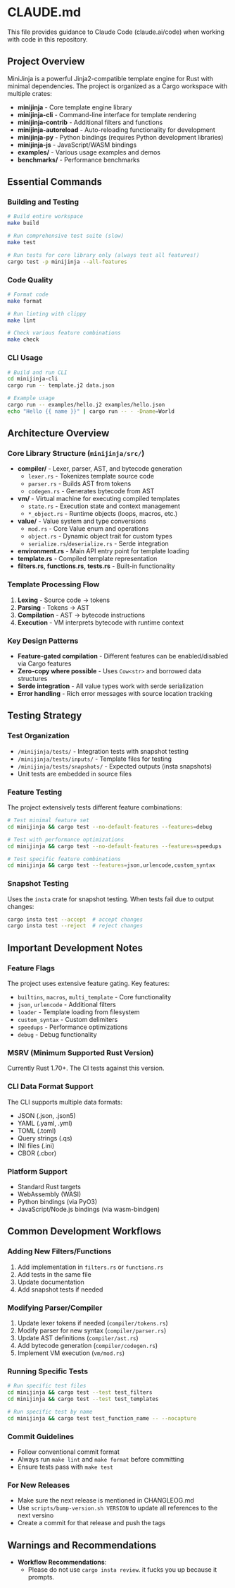 # CLAUDE.md

This file provides guidance to Claude Code (claude.ai/code) when working with code in this repository.

## Project Overview

MiniJinja is a powerful Jinja2-compatible template engine for Rust with minimal dependencies. The project is organized as a Cargo workspace with multiple crates:

- **minijinja** - Core template engine library
- **minijinja-cli** - Command-line interface for template rendering
- **minijinja-contrib** - Additional filters and functions
- **minijinja-autoreload** - Auto-reloading functionality for development
- **minijinja-py** - Python bindings (requires Python development libraries)
- **minijinja-js** - JavaScript/WASM bindings
- **examples/** - Various usage examples and demos
- **benchmarks/** - Performance benchmarks

## Essential Commands

### Building and Testing

```bash
# Build entire workspace
make build

# Run comprehensive test suite (slow)
make test

# Run tests for core library only (always test all features!)
cargo test -p minijinja --all-features
```

### Code Quality
```bash
# Format code
make format

# Run linting with clippy
make lint

# Check various feature combinations
make check
```

### CLI Usage

```bash
# Build and run CLI
cd minijinja-cli
cargo run -- template.j2 data.json

# Example usage
cargo run -- examples/hello.j2 examples/hello.json
echo "Hello {{ name }}" | cargo run -- - -Dname=World
```

## Architecture Overview

### Core Library Structure (`minijinja/src/`)
- **compiler/** - Lexer, parser, AST, and bytecode generation
  - `lexer.rs` - Tokenizes template source code
  - `parser.rs` - Builds AST from tokens
  - `codegen.rs` - Generates bytecode from AST
- **vm/** - Virtual machine for executing compiled templates
  - `state.rs` - Execution state and context management
  - `*_object.rs` - Runtime objects (loops, macros, etc.)
- **value/** - Value system and type conversions
  - `mod.rs` - Core Value enum and operations
  - `object.rs` - Dynamic object trait for custom types
  - `serialize.rs`/`deserialize.rs` - Serde integration
- **environment.rs** - Main API entry point for template loading
- **template.rs** - Compiled template representation
- **filters.rs**, **functions.rs**, **tests.rs** - Built-in functionality

### Template Processing Flow
1. **Lexing** - Source code → tokens
2. **Parsing** - Tokens → AST
3. **Compilation** - AST → bytecode instructions
4. **Execution** - VM interprets bytecode with runtime context

### Key Design Patterns
- **Feature-gated compilation** - Different features can be enabled/disabled via Cargo features
- **Zero-copy where possible** - Uses `Cow<str>` and borrowed data structures
- **Serde integration** - All value types work with serde serialization
- **Error handling** - Rich error messages with source location tracking

## Testing Strategy

### Test Organization
- `/minijinja/tests/` - Integration tests with snapshot testing
- `/minijinja/tests/inputs/` - Template files for testing
- `/minijinja/tests/snapshots/` - Expected outputs (insta snapshots)
- Unit tests are embedded in source files

### Feature Testing
The project extensively tests different feature combinations:
```bash
# Test minimal feature set
cd minijinja && cargo test --no-default-features --features=debug

# Test with performance optimizations
cd minijinja && cargo test --no-default-features --features=speedups

# Test specific feature combinations
cd minijinja && cargo test --features=json,urlencode,custom_syntax
```

### Snapshot Testing
Uses the `insta` crate for snapshot testing. When tests fail due to output changes:

```bash
cargo insta test --accept  # accept changes
cargo insta test --reject  # reject changes
```

## Important Development Notes

### Feature Flags
The project uses extensive feature gating. Key features:
- `builtins`, `macros`, `multi_template` - Core functionality
- `json`, `urlencode` - Additional filters
- `loader` - Template loading from filesystem
- `custom_syntax` - Custom delimiters
- `speedups` - Performance optimizations
- `debug` - Debug functionality

### MSRV (Minimum Supported Rust Version)
Currently Rust 1.70+. The CI tests against this version.

### CLI Data Format Support
The CLI supports multiple data formats:
- JSON (.json, .json5)
- YAML (.yaml, .yml)
- TOML (.toml)
- Query strings (.qs)
- INI files (.ini)
- CBOR (.cbor)

### Platform Support
- Standard Rust targets
- WebAssembly (WASI)
- Python bindings (via PyO3)
- JavaScript/Node.js bindings (via wasm-bindgen)

## Common Development Workflows

### Adding New Filters/Functions
1. Add implementation in `filters.rs` or `functions.rs`
2. Add tests in the same file
3. Update documentation
4. Add snapshot tests if needed

### Modifying Parser/Compiler
1. Update lexer tokens if needed (`compiler/tokens.rs`)
2. Modify parser for new syntax (`compiler/parser.rs`)
3. Update AST definitions (`compiler/ast.rs`)
4. Add bytecode generation (`compiler/codegen.rs`)
5. Implement VM execution (`vm/mod.rs`)

### Running Specific Tests
```bash
# Run specific test files
cd minijinja && cargo test --test test_filters
cd minijinja && cargo test --test test_templates

# Run specific test by name
cd minijinja && cargo test test_function_name -- --nocapture
```

### Commit Guidelines
- Follow conventional commit format
- Always run `make lint` and `make format` before committing
- Ensure tests pass with `make test`

### For New Releases
- Make sure the next release is mentioned in CHANGLEOG.md
- Use `scripts/bump-version.sh VERSION` to update all references to the next versino
- Create a commit for that release and push the tags

## Warnings and Recommendations

- **Workflow Recommendations**:
  - Please do not use `cargo insta review`. it fucks you up because it prompts.
